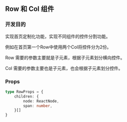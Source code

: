 ## Row 和 Col 组件

### 开发目的

实现首页定制化功能，实现不同组件的控件分割功能。

例如在首页第一个Row中使用两个Col将控件分为2份。

Row 需要的参数主要就是子元素，根据子元素划分横向控件。

Col 需要的参数主要也是子元素，也会根据子元素划分控件。

### Props

```ts
type RowProps = {
    children: {
        node: ReactNode,
        span: number,
    }[]
}
```

